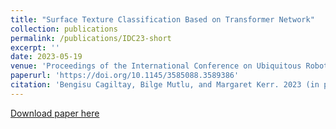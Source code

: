 ```yaml
---
title: "Surface Texture Classification Based on Transformer Network"
collection: publications
permalink: /publications/IDC23-short
excerpt: ''
date: 2023-05-19
venue: 'Proceedings of the International Conference on Ubiquitous Robots (UR 2023)'
paperurl: 'https://doi.org/10.1145/3585088.3589386'
citation: 'Bengisu Cagiltay, Bilge Mutlu, and Margaret Kerr. 2023 (in press). Family Theories in Child-Robot Interactions: Understanding Families as a Whole for Child-Robot Interaction Design. In Interaction Design and Children (IDC 23). Association for Computing Machinery, New York, NY, USA.'
---
```


[Download paper here](http://academicpages.github.io/files/paper2.pdf)
<!-- [Download paper here](https://bengisucagiltay.github.io/files/IDC23_Family_Systems_Theory_BengisuCagiltay.pdf) -->

<!-- [Watch our Paper Talk Here]() -->

<!-- [![Watch our Paper Talk Here]() -->